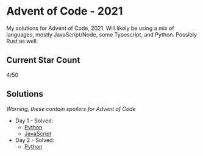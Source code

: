 # Advent of Code - 2021

My solutions for Advent of Code, 2021. Will likely be using a mix of languages, mostly JavaScript/Node, some Typescript, and Python. Possibly Rust as well.

## Current Star Count

4/50

## Solutions

_Warning, these contain spoilers for Advent of Code_

- Day 1 - Solved:
  - [Python](/code/day1.py)
  - [JavaScript](/code/day1.js)
- Day 2 - Solved:
  - [Python](/code/day2.py)
